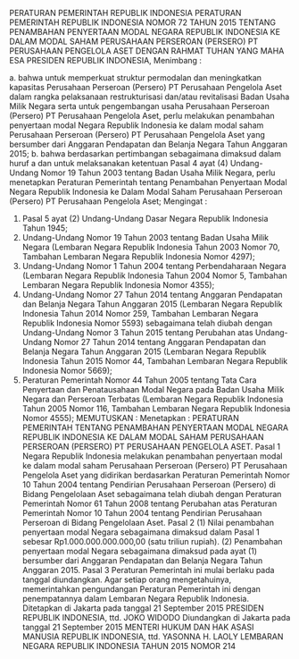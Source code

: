  PERATURAN PEMERINTAH REPUBLIK INDONESIA PERATURAN PEMERINTAH REPUBLIK INDONESIA NOMOR 72 TAHUN 2015 TENTANG PENAMBAHAN PENYERTAAN MODAL NEGARA REPUBLIK INDONESIA KE DALAM MODAL SAHAM PERUSAHAAN PERSEROAN (PERSERO) PT PERUSAHAAN PENGELOLA ASET
DENGAN RAHMAT TUHAN YANG MAHA ESA PRESIDEN REPUBLIK INDONESIA,
Menimbang :

a. bahwa untuk memperkuat struktur permodalan dan meningkatkan kapasitas Perusahaan Perseroan (Persero) PT Perusahaan Pengelola Aset dalam rangka pelaksanaan restrukturisasi dan/atau revitalisasi Badan Usaha Milik Negara serta untuk pengembangan usaha Perusahaan Perseroan (Persero) PT Perusahaan Pengelola Aset, perlu melakukan penambahan penyertaan modal Negara Republik Indonesia ke dalam modal saham Perusahaan Perseroan (Persero) PT Perusahaan Pengelola Aset yang bersumber dari Anggaran Pendapatan dan Belanja Negara Tahun Anggaran 2015;
b. bahwa berdasarkan pertimbangan sebagaimana dimaksud dalam huruf a dan untuk melaksanakan ketentuan Pasal 4 ayat (4) Undang-Undang Nomor 19 Tahun 2003 tentang Badan Usaha Milik Negara, perlu menetapkan Peraturan Pemerintah tentang Penambahan Penyertaan Modal Negara Republik Indonesia ke Dalam Modal Saham Perusahaan Perseroan (Persero) PT Perusahaan Pengelola Aset;
Mengingat :

1. Pasal 5 ayat (2) Undang-Undang Dasar Negara Republik Indonesia Tahun 1945;
2. Undang-Undang Nomor 19 Tahun 2003 tentang Badan Usaha Milik Negara (Lembaran Negara Republik Indonesia Tahun 2003 Nomor 70, Tambahan Lembaran Negara Republik Indonesia Nomor 4297);
3. Undang-Undang Nomor 1 Tahun 2004 tentang Perbendaharaan Negara (Lembaran Negara Republik Indonesia Tahun 2004 Nomor 5, Tambahan Lembaran Negara Republik Indonesia Nomor 4355);
4. Undang-Undang Nomor 27 Tahun 2014 tentang Anggaran Pendapatan dan Belanja Negara Tahun Anggaran 2015 (Lembaran Negara Republik Indonesia Tahun 2014 Nomor 259, Tambahan Lembaran Negara Republik Indonesia Nomor 5593) sebagaimana telah diubah dengan Undang-Undang Nomor 3 Tahun 2015 tentang Perubahan atas Undang- Undang Nomor 27 Tahun 2014 tentang Anggaran Pendapatan dan Belanja Negara Tahun Anggaran 2015 (Lembaran Negara Republik Indonesia Tahun 2015 Nomor 44, Tambahan Lembaran Negara Republik Indonesia Nomor 5669);
5. Peraturan Pemerintah Nomor 44 Tahun 2005 tentang Tata Cara Penyertaan dan Penatausahaan Modal Negara pada Badan Usaha Milik Negara dan Perseroan Terbatas (Lembaran Negara Republik Indonesia Tahun 2005 Nomor 116, Tambahan Lembaran Negara Republik Indonesia Nomor 4555);
MEMUTUSKAN :
 Menetapkan : PERATURAN PEMERINTAH TENTANG PENAMBAHAN PENYERTAAN MODAL NEGARA REPUBLIK INDONESIA KE DALAM MODAL SAHAM PERUSAHAAN PERSEROAN (PERSERO) PT PERUSAHAAN PENGELOLA ASET.
Pasal 1
Negara Republik Indonesia melakukan penambahan penyertaan modal ke dalam modal saham Perusahaan Perseroan (Persero) PT Perusahaan Pengelola Aset yang didirikan berdasarkan Peraturan Pemerintah Nomor 10 Tahun 2004 tentang Pendirian Perusahaan Perseroan (Persero) di Bidang Pengelolaan Aset sebagaimana telah diubah dengan Peraturan Pemerintah Nomor 61 Tahun 2008 tentang Perubahan atas Peraturan Pemerintah Nomor 10 Tahun 2004 tentang Pendirian Perusahaan Perseroan di Bidang Pengelolaan Aset.
Pasal 2
(1) Nilai penambahan penyertaan modal Negara sebagaimana dimaksud dalam Pasal 1 sebesar Rp1.000.000.000.000,00 (satu triliun rupiah).
(2) Penambahan penyertaan modal Negara sebagaimana dimaksud pada ayat (1) bersumber dari Anggaran Pendapatan dan Belanja Negara Tahun Anggaran 2015.
Pasal 3
Peraturan Pemerintah ini mulai berlaku pada tanggal diundangkan.
Agar setiap orang mengetahuinya, memerintahkan pengundangan Peraturan Pemerintah ini dengan penempatannya dalam Lembaran Negara Republik Indonesia. Ditetapkan di Jakarta pada tanggal 21 September 2015 PRESIDEN REPUBLIK INDONESIA, ttd. JOKO WIDODO Diundangkan di Jakarta pada tanggal 21 September 2015 MENTERI HUKUM DAN HAK ASASI MANUSIA REPUBLIK INDONESIA, ttd. YASONNA H. LAOLY LEMBARAN NEGARA REPUBLIK INDONESIA TAHUN 2015 NOMOR 214